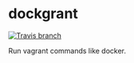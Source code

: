 # dockgrant

[![Travis branch](https://img.shields.io/travis/ferranvila/dockgrant/master.svg)]()

Run vagrant commands like docker.
